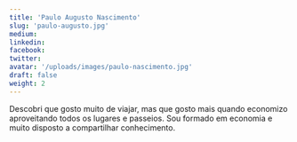 ```yaml
---
title: 'Paulo Augusto Nascimento'
slug: 'paulo-augusto.jpg'
medium:
linkedin:
facebook:
twitter:
avatar: '/uploads/images/paulo-nascimento.jpg'
draft: false
weight: 2
---
```


Descobri que gosto muito de viajar, mas que gosto mais quando economizo aproveitando todos os lugares e passeios. Sou formado em economia e muito disposto a compartilhar conhecimento.
